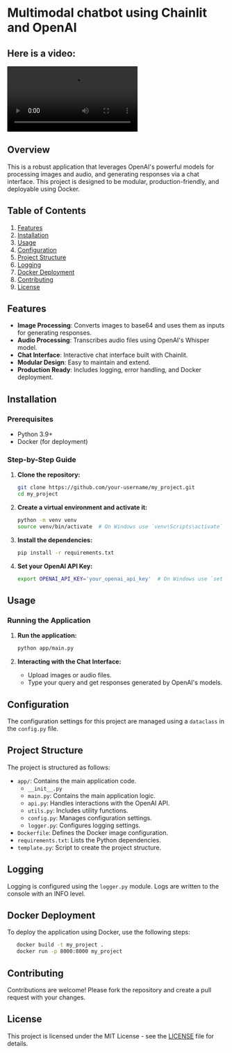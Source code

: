 # Multimodal chatbot using Chainlit and OpenAI

## Here is a video:

<video controls>
  <source src="https://github.com/kshitijkutumbe/multimodal-chatbot-chainlit/raw/main/demo.mp4" type="video/mp4">
  Your browser does not support the video tag.
</video>

## Overview

This is a robust application that leverages OpenAI's powerful models for processing images and audio, and generating responses via a chat interface. This project is designed to be modular, production-friendly, and deployable using Docker.

## Table of Contents

1. [Features](#features)
2. [Installation](#installation)
3. [Usage](#usage)
4. [Configuration](#configuration)
5. [Project Structure](#project-structure)
6. [Logging](#logging)
7. [Docker Deployment](#docker-deployment)
8. [Contributing](#contributing)
9. [License](#license)

## Features

- **Image Processing**: Converts images to base64 and uses them as inputs for generating responses.
- **Audio Processing**: Transcribes audio files using OpenAI's Whisper model.
- **Chat Interface**: Interactive chat interface built with Chainlit.
- **Modular Design**: Easy to maintain and extend.
- **Production Ready**: Includes logging, error handling, and Docker deployment.

## Installation

### Prerequisites

- Python 3.9+
- Docker (for deployment)

### Step-by-Step Guide

1. **Clone the repository:**
    ```sh
    git clone https://github.com/your-username/my_project.git
    cd my_project
    ```

2. **Create a virtual environment and activate it:**
    ```sh
    python -m venv venv
    source venv/bin/activate  # On Windows use `venv\Scripts\activate`
    ```

3. **Install the dependencies:**
    ```sh
    pip install -r requirements.txt
    ```

4. **Set your OpenAI API Key:**
    ```sh
    export OPENAI_API_KEY='your_openai_api_key'  # On Windows use `set OPENAI_API_KEY=your_openai_api_key`
    ```

## Usage

### Running the Application

1. **Run the application:**
    ```sh
    python app/main.py
    ```

2. **Interacting with the Chat Interface:**
    - Upload images or audio files.
    - Type your query and get responses generated by OpenAI's models.

## Configuration

The configuration settings for this project are managed using a `dataclass` in the `config.py` file.

## Project Structure

The project is structured as follows:

- `app/`: Contains the main application code.
  - `__init__.py`
  - `main.py`: Contains the main application logic.
  - `api.py`: Handles interactions with the OpenAI API.
  - `utils.py`: Includes utility functions.
  - `config.py`: Manages configuration settings.
  - `logger.py`: Configures logging settings.
- `Dockerfile`: Defines the Docker image configuration.
- `requirements.txt`: Lists the Python dependencies.
- `template.py`: Script to create the project structure.

## Logging

Logging is configured using the `logger.py` module. Logs are written to the console with an INFO level.

## Docker Deployment

To deploy the application using Docker, use the following steps:
```sh
   docker build -t my_project .
   docker run -p 8000:8000 my_project
```

## Contributing

Contributions are welcome! Please fork the repository and create a pull request with your changes.

## License

This project is licensed under the MIT License - see the [LICENSE](LICENSE) file for details.

